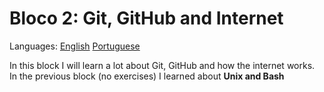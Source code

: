 # Bloco 2: Git, GitHub and Internet

Languages: [English](https://github.com/mayusatori/trybe-exercises/new/main/exercises/B2#bloco-2-git-github-and-internet) [Portuguese](https://github.com/mayusatori/trybe-exercises/tree/main/exercises/B2#bloco-2-git-github-e-internet)

In this block I will learn a lot about Git, GitHub and how the internet works. In the previous block (no exercises) I learned about **Unix and Bash**
